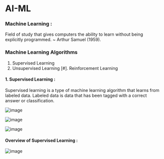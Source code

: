 # AI-ML

### Machine Learning :  
Field of study that gives computers the ability to learn without being explicitly programmed. ~ Arthur Samuel (1959).

### Machine Learning Algorithms 
1. Supervised Learning
2. Unsupervised Learning
[#]. Reinforcement Learning

#### 1. Supervised Learning :
Supervised learning is a type of machine learning algorithm that learns from labeled data. Labeled data is data that has been tagged with a correct answer or classification.

![image](https://github.com/user-attachments/assets/51d783c8-b192-41bc-a0eb-8324d695929a)

![image](https://github.com/user-attachments/assets/115b4807-fbec-4103-882b-e6310d9844aa)

![image](https://github.com/user-attachments/assets/2846b1f9-1f53-4084-9ab1-8716a078f894)

#### Overview of Supervised Learning : 
![image](https://github.com/user-attachments/assets/df785ed9-29fc-4a27-bf30-60a64eb62b0c)



